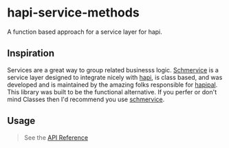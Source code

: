 # hapi-service-methods

A function based approach for a service layer for hapi.

## Inspiration

Services are a great way to group related businesss logic. [Schmervice](https://github.com/hapipal/schmervice) is a
service layer designed to integrate nicely with [hapi](https://github.com/hapijs/hapi), is class based, and was developed and is maintained by the amazing
folks responsible for [hapipal](https://github.com/hapipal). This library was built to be the functional alternative. 
If you perfer or don't mind Classes then I'd recommend you use [schmervice](https://github.com/hapipal/schmervice).

## Usage
> See the [API Reference](https://github.com/Samueljoli/hapi-service-methods/blob/master/API.md)

